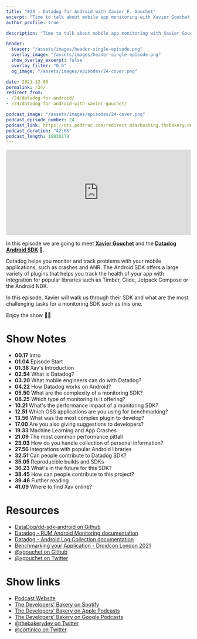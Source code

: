 ```yaml
---
title: "#24 - Datadog for Android with Xavier F. Gouchet"
excerpt: "Time to talk about mobile app monitoring with Xavier Gouchet and Datadog SDK"
author_profile: true

description: "Time to talk about mobile app monitoring with Xavier Gouchet and Datadog SDK"

header:
  teaser: "/assets/images/header-single-episode.png"
  overlay_image: "/assets/images/header-single-episode.png"
  show_overlay_excerpt: false
  overlay_filter: "0.6"
  og_image: "/assets/images/episodes/24-cover.png"

date: 2021-12-06
permalink: /24/
redirect_from:
- /24/datadog-for-android/
- /24/datadog-for-android-with-xavier-gouchet/

podcast_image: "/assets/images/episodes/24-cover.png"
podcast_episode_number: 24
podcast_link: https://dts.podtrac.com/redirect.m4a/hosting.thebakery.dev/24-thedevelopersbakery-datadog-for-android.m4a
podcast_duration: "42:05"
podcast_length: 16838179
---
```


<iframe src="https://open.spotify.com/embed-podcast/show/4jV6Yoz7D38sZJlYMzJm3k" width="100%" height="232" frameborder="0" allowtransparency="true" allow="encrypted-media"></iframe>

In this episode we are going to meet [**Xavier Gouchet**](https://twitter.com/xgouchet) and the [**Datadog Android SDK**](https://github.com/DataDog/dd-sdk-android) 🐶.

Datadog helps you monitor and track problems with your mobile applications, such as crashes and ANR. The Android SDK
offers a large variety of plugins that helps you track the health of your app with integration for popular libraries
such as Timber, Glide, Jetpack Compose or the Android NDK.

In this episode, Xavier will walk us through their SDK and what are the most challenging tasks for a monitoring SDK such as this one.
            
Enjoy the show 👨‍🍳

# Show Notes

- **00.17** Intro
- **01.04** Episode Start
- **01.38** Xav's Introduction
- **02.54** What is Datadog?
- **03.20** What mobile engineers can do with Datadog?
- **04.22** How Datadog works on Android?
- **05.50** What are the complexity of a monitoring SDK?
- **08.25** Which type of monitoring is it offering?
- **10.21** What's the performance impact of a monitoring SDK?
- **12.51** Which OSS applications are you using for benchmarking?
- **13.56** What was the most complex plugin to develop?
- **17.00** Are you also giving suggestions to developers?
- **19.33** Machine Learning and App Crashes
- **21.09** The most common performance pitfall
- **23.03** How do you handle collection of personal information?
- **27.56** Integrations with popular Android libraries
- **32.51** Can people contribute to Datadog SDK?
- **35.05** Reproducible builds and SDKs
- **36.23** What's in the future for this SDK?
- **38.45** How can people contribute to this project?
- **39.46** Further reading
- **41.09** Where to find Xav online?

# Resources

* <i class="fab fa-github"></i> [DataDog/dd-sdk-android on Github](https://github.com/DataDog/dd-sdk-android)
* <i class="fas fa-link"></i> [Datadog - RUM Android Monitoring documentation](https://docs.datadoghq.com/real_user_monitoring/android/)
* <i class="fas fa-link"></i> [Datadog - Android Log Collection documentation](https://docs.datadoghq.com/logs/log_collection/android/)
* <i class="fab fa-youtube"></i>[Benchmarking your Application - Droidcon London 2021](https://www.droidcon.com/2021/11/17/benchmarking-your-application/)
* <i class="fab fa-twitter"></i> [@xgouchet on Github](https://github.com/xgouchet)
* <i class="fab fa-twitter"></i> [@xgouchet on Twitter](https://twitter.com/xgouchet)

# Show links

* <i class="fas fa-link"></i> [Podcast Website](https://thebakery.dev)
* <i class="fab fa-spotify"></i> [The Developers' Bakery on Spotify](https://open.spotify.com/show/4jV6Yoz7D38sZJlYMzJm3k?si=AL3ske_0R_CKlEScMhYhug)
* <i class="fas fa-podcast"></i> [The Developers' Bakery on Apple Podcasts](https://podcasts.apple.com/us/podcast/the-developers-bakery/id1542849034)
* <i class="fab fa-google-play"></i> [The Developers' Bakery on Google Podcasts](https://podcasts.google.com/feed/aHR0cHM6Ly90aGViYWtlcnkuZGV2L3BvZGNhc3QueG1s)
* <i class="fab fa-twitter"></i> [@thebakerydev on Twitter](https://twitter.com/thebakerydev)
* <i class="fab fa-twitter"></i> [@cortinico on Twitter](https://twitter.com/cortinico)